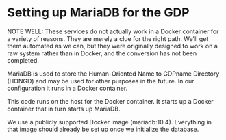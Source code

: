 # Setting up MariaDB for the GDP

NOTE WELL: These services do not actually work in a Docker container
for a variety of reasons.  They are merely a clue for the right path.
We'll get them automated as we can, but they were originally designed
to work on a raw system rather than in Docker, and the conversion has
not been completed.

MariaDB is used to store the Human-Oriented Name to GDPname Directory
(HONGD) and may be used for other purposes in the future.  In our
configuration it runs in a Docker container.

This code runs on the host for the Docker container.  It starts up a
Docker container that in turn starts up MariaDB.

We use a publicly supported Docker image (mariadb:10.4).  Everything in
that image should already be set up once we initialize the database.
